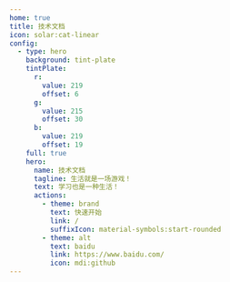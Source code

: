 ```yaml
---
home: true
title: 技术文档
icon: solar:cat-linear
config:
  - type: hero
    background: tint-plate
    tintPlate:
      r:
        value: 219
        offset: 6
      g:
        value: 215
        offset: 30
      b:
        value: 219
        offset: 19
    full: true
    hero:
      name: 技术文档
      tagline: 生活就是一场游戏！
      text: 学习也是一种生活！
      actions:
        - theme: brand
          text: 快速开始
          link: /
          suffixIcon: material-symbols:start-rounded
        - theme: alt
          text: baidu
          link: https://www.baidu.com/
          icon: mdi:github
---
```

